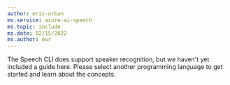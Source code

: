 ```yaml
---
author: eric-urban
ms.service: azure-ai-speech
ms.topic: include
ms.date: 02/15/2022
ms.author: eur
---
```


The Speech CLI does support speaker recognition, but we haven't yet included a guide here. Please select another programming language to get started and learn about the concepts.
